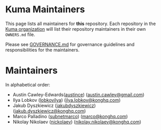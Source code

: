 # Kuma Maintainers

This page lists all maintainers for **this**
repository. Each repository in the [Kuma organization](https://github.com/kumahq/) will
list their repository maintainers in their own `OWNERS.md` file.

Please see [GOVERNANCE.md](GOVERNANCE.md) for governance guidelines and responsibilities for the maintainers.

# Maintainers

In alphabetical order:

* Austin Cawley-Edwards([austince](https://github.com/austince)) (austin.cawley@gmail.com)
* Ilya Lobkov ([lobkovilya](https://github.com/lobkovilya)) (ilya.lobkov@konghq.com)
* Jakub Dyszkiewicz ([jakubdyszkiewicz](https://github.com/jakubdyszkiewicz)) (jakub.dyszkiewicz@konghq.com)
* Marco Palladino ([subnetmarco](https://github.com/subnetmarco)) (marco@konghq.com)
* Nikolay Nikolaev ([nickolaev](https://github.com/nickolaev)) (nikolay.nikolaev@konghq.com)

